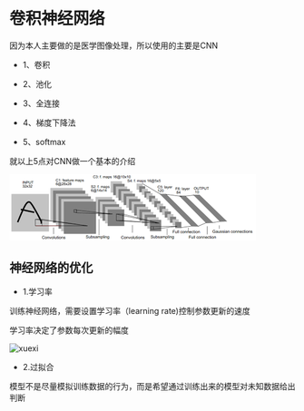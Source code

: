 # 卷积神经网络

 因为本人主要做的是医学图像处理，所以使用的主要是CNN

* 1、卷积

* 2、池化

* 3、全连接

* 4、梯度下降法

* 5、softmax

就以上5点对CNN做一个基本的介绍

![cnn](https://github.com/abbqboy/Sticker/blob/master/photo/cnn.png?raw=true)

## 神经网络的优化

* 1.学习率

训练神经网络，需要设置学习率（learning rate)控制参数更新的速度

学习率决定了参数每次更新的幅度

![xuexi](https://timgsa.baidu.com/timg?image&quality=80&size=b9999_10000&sec=1507182480251&di=c7858a239b906038e135380595e6a080&imgtype=0&src=http%3A%2F%2Fwww.aibosha.com%2Fdownloads%2Fimages%2F201701%2F1485250087881_5.png)

* 2.过拟合

模型不是尽量模拟训练数据的行为，而是希望通过训练出来的模型对未知数据给出判断





